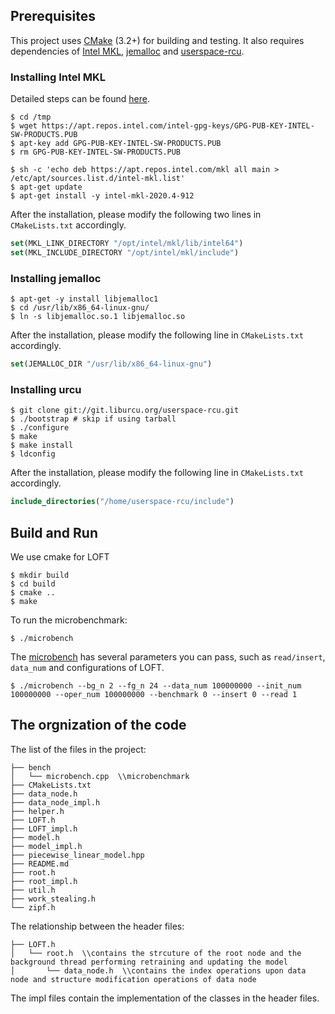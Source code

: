 ## Prerequisites
This project uses [CMake](https://cmake.org/) (3.2+) for building and testing.
It also requires dependencies of [Intel MKL](https://software.intel.com/en-us/mkl), [jemalloc](https://github.com/jemalloc/jemalloc) and [userspace-rcu](https://github.com/urcu/userspace-rcu).

### Installing Intel MKL
Detailed steps can be found [here](https://software.intel.com/en-us/articles/installing-intel-free-libs-and-python-apt-repo).

```shell
$ cd /tmp
$ wget https://apt.repos.intel.com/intel-gpg-keys/GPG-PUB-KEY-INTEL-SW-PRODUCTS.PUB
$ apt-key add GPG-PUB-KEY-INTEL-SW-PRODUCTS.PUB
$ rm GPG-PUB-KEY-INTEL-SW-PRODUCTS.PUB

$ sh -c 'echo deb https://apt.repos.intel.com/mkl all main > /etc/apt/sources.list.d/intel-mkl.list'
$ apt-get update
$ apt-get install -y intel-mkl-2020.4-912
```

After the installation, please modify the following two lines in `CMakeLists.txt` accordingly.

```cmake
set(MKL_LINK_DIRECTORY "/opt/intel/mkl/lib/intel64")
set(MKL_INCLUDE_DIRECTORY "/opt/intel/mkl/include")
```

### Installing jemalloc
```shell
$ apt-get -y install libjemalloc1
$ cd /usr/lib/x86_64-linux-gnu/
$ ln -s libjemalloc.so.1 libjemalloc.so
```

After the installation, please modify the following line in `CMakeLists.txt` accordingly.

```cmake
set(JEMALLOC_DIR "/usr/lib/x86_64-linux-gnu")
```

### Installing urcu

```shell
$ git clone git://git.liburcu.org/userspace-rcu.git
$ ./bootstrap # skip if using tarball
$ ./configure
$ make
$ make install
$ ldconfig
```
After the installation, please modify the following line in `CMakeLists.txt` accordingly.

```cmake
include_directories("/home/userspace-rcu/include")
```

## Build and Run

We use cmake for LOFT 

```shell
$ mkdir build
$ cd build
$ cmake ..
$ make
```

To run the microbenchmark:

```shell
$ ./microbench
```

The [microbench](microbench.cpp) has several parameters you can pass, such as `read/insert`, `data_num` and configurations of LOFT.

```shell
$ ./microbench --bg_n 2 --fg_n 24 --data_num 100000000 --init_num 100000000 --oper_num 100000000 --benchmark 0 --insert 0 --read 1
```
## The orgnization of the code
The list of the files in the project:
```
├── bench
│   └── microbench.cpp  \\microbenchmark
├── CMakeLists.txt
├── data_node.h
├── data_node_impl.h
├── helper.h
├── LOFT.h
├── LOFT_impl.h
├── model.h
├── model_impl.h
├── piecewise_linear_model.hpp
├── README.md
├── root.h
├── root_impl.h
├── util.h
├── work_stealing.h
└── zipf.h
```
The relationship between the header files:
```
├── LOFT.h 
│   └── root.h  \\contains the strcuture of the root node and the background thread performing retraining and updating the model
│       └── data_node.h  \\contains the index operations upon data node and structure modification operations of data node
```
The impl files contain the implementation of the classes in the header files.

